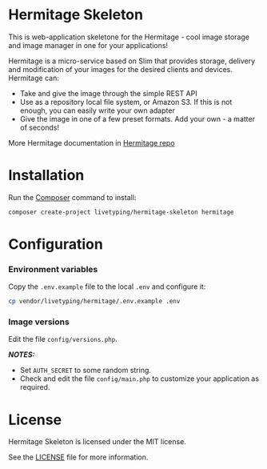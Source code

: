 Hermitage Skeleton
==================

This is web-application skeletone for the Hermitage - cool image storage and image manager in one for your applications!

Hermitage is a micro-service based on Slim that provides storage, 
delivery and modification of your images for the desired clients and devices. Hermitage can:
* Take and give the image through the simple REST API
* Use as a repository local file system, or Amazon S3. If this is not enough, you can easily write your own adapter
* Give the image in one of a few preset formats. Add your own - a matter of seconds!

More Hermitage documentation in [Hermitage repo](https://github.com/LiveTyping/hermitage)

# Installation

Run the [Composer](https://getcomposer.org) command to install:

```bash
composer create-project livetyping/hermitage-skeleton hermitage
```

# Configuration

### Environment variables

Copy the `.env.example` file to the local `.env` and configure it:

```bash
cp vendor/livetyping/hermitage/.env.example .env
```

### Image versions

Edit the file `config/versions.php`.

***NOTES:***
- Set `AUTH_SECRET` to some random string.
- Check and edit the file `config/main.php` to customize your application as required.

# License

Hermitage Skeleton is licensed under the MIT license.

See the [LICENSE](LICENSE) file for more information.
